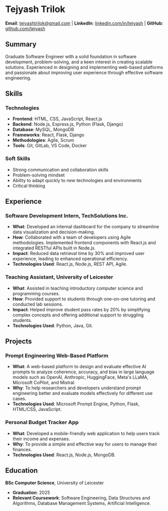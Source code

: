 # Tejyash Trilok

**Email**: tejyashtrilok@gmail.com | **LinkedIn**: [linkedin.com/in/tejyash](https://linkedin.com/in/tejyash) | **GitHub**: [github.com/tejyash](https://github.com/tejyash)

## Summary

Graduate Software Engineer with a solid foundation in software development, problem-solving, and a keen interest in creating scalable solutions. Experienced in designing and implementing web-based platforms and passionate about improving user experience through effective software engineering.

## Skills

### Technologies
- **Frontend**: HTML, CSS, JavaScript, React.js
- **Backend**: Node.js, Express.js, Python (Flask, Django)
- **Database**: MySQL, MongoDB
- **Frameworks**: React, Flask, Django
- **Methodologies**: Agile, Scrum
- **Tools**: Git, GitLab, VS Code, Docker

### Soft Skills
- Strong communication and collaboration skills
- Problem-solving mindset
- Ability to adapt quickly to new technologies and environments
- Critical thinking

## Experience

### Software Development Intern, TechSolutions Inc.
- **What**: Developed an internal dashboard for the company to streamline data visualization and decision-making.
- **How**: Collaborated with a team of developers using Agile methodologies. Implemented frontend components with React.js and integrated RESTful APIs built in Node.js.
- **Impact**: Reduced data retrieval time by 30% and improved user experience, leading to enhanced operational efficiency.
- **Technologies Used**: React.js, Node.js, REST API, Agile.

### Teaching Assistant, University of Leicester
- **What**: Assisted in teaching introductory computer science and programming courses.
- **How**: Provided support to students through one-on-one tutoring and conducted lab sessions.
- **Impact**: Helped improve student pass rates by 20% by simplifying complex concepts and offering additional support to struggling students.
- **Technologies Used**: Python, Java, Git.

## Projects

### Prompt Engineering Web-Based Platform
- **What**: A web-based platform to design and evaluate effective AI prompts to analyze coherence, accuracy, and bias in large language models such as OpenAI, Anthropic, HuggingFace, Meta's LLaMA, Microsoft CoPilot, and Mistral.
- **Why**: To help researchers and developers understand prompt engineering better and evaluate models effectively for different use cases.
- **Technologies Used**: Microsoft Prompt Engine, Python, Flask, HTML/CSS, JavaScript.

### Personal Budget Tracker App
- **What**: Developed a mobile-friendly web application to help users track their income and expenses.
- **Why**: To provide a simple and effective way for users to manage their finances.
- **Technologies Used**: React.js, Node.js, MongoDB.

## Education

**BSc Computer Science**, University of Leicester
- **Graduation**: 2025
- **Relevant Coursework**: Software Engineering, Data Structures and Algorithms, Database Management Systems, Artificial Intelligence.
